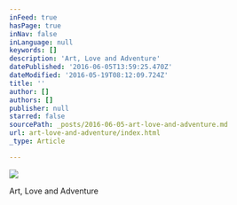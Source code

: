 ```yaml
---
inFeed: true
hasPage: true
inNav: false
inLanguage: null
keywords: []
description: 'Art, Love and Adventure'
datePublished: '2016-06-05T13:59:25.470Z'
dateModified: '2016-05-19T08:12:09.724Z'
title: ''
author: []
authors: []
publisher: null
starred: false
sourcePath: _posts/2016-06-05-art-love-and-adventure.md
url: art-love-and-adventure/index.html
_type: Article

---
```

![](https://the-grid-user-content.s3-us-west-2.amazonaws.com/c2d8c684-5a24-44da-9593-c3b5c05da6cb.jpg)

Art, Love and Adventure
